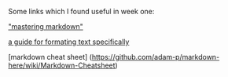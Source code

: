 Some links which I found useful in week one:

["mastering markdown"](https://guides.github.com/features/mastering-markdown/)

[a guide for formating text specifically](https://help.github.com/en/github/writing-on-github/about-writing-and-formatting-on-github#text-formatting-toolbar)

[markdown cheat sheet] (https://github.com/adam-p/markdown-here/wiki/Markdown-Cheatsheet)
